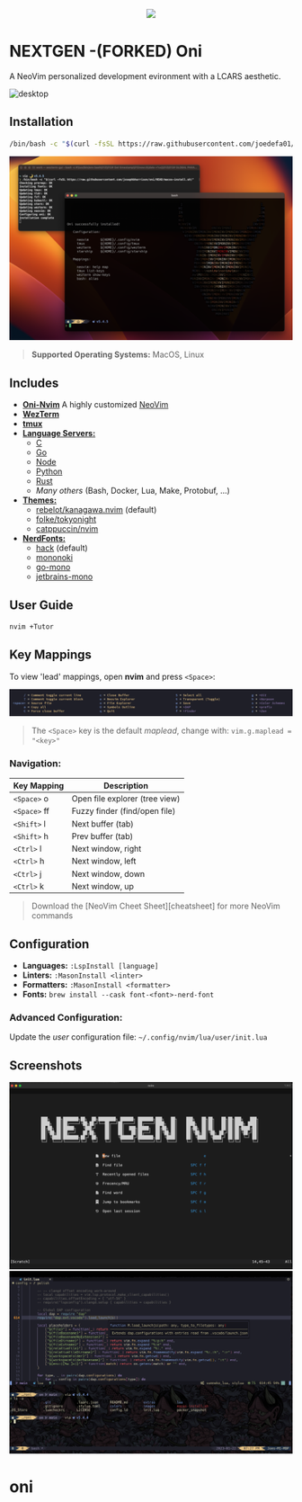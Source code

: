 <p align="center">
<img src="https://raw.githubusercontent.com/joedefa01/wave/main/images/logo-small-stng.png"/>
</p>

# NEXTGEN -(FORKED) Oni
A NeoVim personalized development evironment with a LCARS aesthetic.


![desktop][desktop]

## Installation

```sh
/bin/bash -c "$(curl -fsSL https://raw.githubusercontent.com/joedefa01/nextgen/HEAD/install.sh)"
```
![installer][installer]

> **Supported Operating Systems:** MacOS, Linux

## Includes

- [**Oni-Nvim**](/nvim) A highly customized [NeoVim](https://neovim.io)
- [**WezTerm**](https://wezfurlong.org/wezterm/)
- [**tmux**](https://github.com/tmux/tmux/wiki)
- [**Language Servers:**](https://github.com/neovim/nvim-lspconfig/blob/master/doc/server_configurations.md)
  - [C](https://github.com/neovim/nvim-lspconfig/blob/master/doc/server_configurations.md#clangd)
  - [Go](https://github.com/neovim/nvim-lspconfig/blob/master/doc/server_configurations.md#gopls)
  - [Node](https://github.com/neovim/nvim-lspconfig/blob/master/doc/server_configurations.md#tsserver)
  - [Python](https://github.com/neovim/nvim-lspconfig/blob/master/doc/server_configurations.md#pyright)
  - [Rust](https://github.com/neovim/nvim-lspconfig/blob/master/doc/server_configurations.md#rust_analyzer)
  - _Many others_ (Bash, Docker, Lua, Make, Protobuf, ...)
- [**Themes:**](https://github.com/topics/neovim-theme)
  - [rebelot/kanagawa.nvim](https://github.com/rebelot/kanagawa.nvim) (default)
  - [folke/tokyonight](https://github.com/folke/tokyonight.nvim)
  - [catppuccin/nvim](https://github.com/catppuccin/nvim)
- [**NerdFonts:**](https://www.nerdfonts.com)
  - [hack](https://www.programmingfonts.org/#hack) (default)
  - [mononoki](https://www.programmingfonts.org/#mononoki)
  - [go-mono](https://www.programmingfonts.org/#go-mono)
  - [jetbrains-mono](https://www.programmingfonts.org/#jetbrains-mono)

## User Guide

```sh
nvim +Tutor
```

## Key Mappings

To view 'lead' mappings, open **nvim** and press `<Space>`:

![mappings][mappings]

> The `<Space>` key is the default _maplead_, change with: `vim.g.maplead = "<key>"`

### Navigation:

| Key Mapping  | Description                      |
| ------------ | -------------------------------- |
| `<Space>` o  | Open file explorer (tree view)   |
| `<Space>` ff | Fuzzy finder (find/open file)    |
| `<Shift>` l  | Next buffer (tab)                |
| `<Shift>` h  | Prev buffer (tab)                |
| `<Ctrl>` l   | Next window, right               |
| `<Ctrl>` h   | Next window, left                |
| `<Ctrl>` j   | Next window, down                |
| `<Ctrl>` k   | Next window, up                  |

> Download the [NeoVim Cheet Sheet][cheatsheet] for more NeoVim commands

## Configuration

- **Languages:** `:LspInstall [language]`
- **Linters:** `:MasonInstall <linter>`
- **Formatters:** `:MasonInstall <formatter>`
- **Fonts:** `brew install --cask font-<font>-nerd-font`

### Advanced Configuration:

Update the _user_ configuration file: `~/.config/nvim/lua/user/init.lua`

## Screenshots

![desktop2][desktop2]
![screen][screen]

[logo]: https://raw.githubusercontent.com/joedefa01/nextgen/main/images/logo.png
[logo-small]: https://raw.githubusercontent.com/joedefa01/nextgen/main/images/logo-small.png
[desktop]: https://raw.githubusercontent.com/joedefa101/nextgen/main/images/desktop.png
[desktop2]: https://raw.githubusercontent.com/joedefa01/nextgen/main/images/desktop2.png
[screen]: https://raw.githubusercontent.com/joedefa01/nextgen/main/images/screen.png
[mappings]: https://raw.githubusercontent.com/joedefa01/nextgen/main/images/mappings.png
[installer]: https://raw.githubusercontent.com/joedefa01/nextgen/main/images/installer.png

# oni
